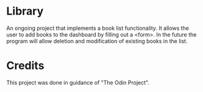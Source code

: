 # Library
An ongoing project that implements a book list functionality. It allows the user to add books to the dashboard by filling out a \<form>. 
In the future the program will allow deletion and modification of existing books in the list.

# Credits
This project was done in guidance of "The Odin Project".
